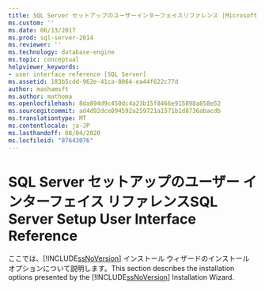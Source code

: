 ```yaml
---
title: SQL Server セットアップのユーザーインターフェイスリファレンス |Microsoft Docs
ms.custom: ''
ms.date: 06/13/2017
ms.prod: sql-server-2014
ms.reviewer: ''
ms.technology: database-engine
ms.topic: conceptual
helpviewer_keywords:
- user interface reference [SQL Server]
ms.assetid: 183b5cdd-962e-41ca-8064-ea44f622c77d
author: mashamsft
ms.author: mathoma
ms.openlocfilehash: 8da894d9c450dc4a23b15f8466e915898a858e52
ms.sourcegitcommit: ad4d92dce894592a259721a1571b1d8736abacdb
ms.translationtype: MT
ms.contentlocale: ja-JP
ms.lasthandoff: 08/04/2020
ms.locfileid: "87643076"
---
```

# <a name="sql-server-setup-user-interface-reference"></a><span data-ttu-id="1f7f0-102">SQL Server セットアップのユーザー インターフェイス リファレンス</span><span class="sxs-lookup"><span data-stu-id="1f7f0-102">SQL Server Setup User Interface Reference</span></span>
  <span data-ttu-id="1f7f0-103">ここでは、[!INCLUDE[ssNoVersion](../../includes/ssnoversion-md.md)] インストール ウィザードのインストール オプションについて説明します。</span><span class="sxs-lookup"><span data-stu-id="1f7f0-103">This section describes the installation options presented by the [!INCLUDE[ssNoVersion](../../includes/ssnoversion-md.md)] Installation Wizard.</span></span>  
  
  
